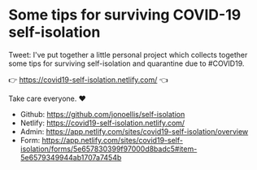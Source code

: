 # Some tips for surviving COVID-19 self-isolation

Tweet:
I've put together a little personal project which collects together some tips for surviving self-isolation and quarantine due to #COVID19. 

👉 https://covid19-self-isolation.netlify.com/ 👈

Take care everyone. ❤️


* Github: https://github.com/jonoellis/self-isolation
* Netlify: https://covid19-self-isolation.netlify.com/
* Admin: https://app.netlify.com/sites/covid19-self-isolation/overview
* Form: https://app.netlify.com/sites/covid19-self-isolation/forms/5e657830399f97000d8badc5#item-5e6579349944ab1707a7454b


